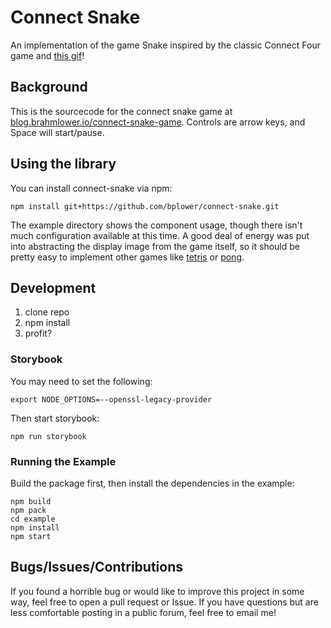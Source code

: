 # Connect Snake

An implementation of the game Snake inspired by the classic Connect Four game and [this gif](https://imgur.com/gallery/GBrEM)!

## Background

This is the sourcecode for the connect snake game at [blog.brahmlower.io/connect-snake-game](https://blog.brahmlower.io/connect-snake-game/). Controls are arrow keys, and Space will start/pause.

## Using the library

You can install connect-snake via npm:

```
npm install git+https://github.com/bplower/connect-snake.git
```

The example directory shows the component usage, though there isn't much configuration available at this time. A good deal of energy was put into abstracting the display image from the game itself, so it should be pretty easy to implement other games like [tetris](https://i.imgur.com/FOjGkkX.mp4) or [pong](https://i.imgur.com/Sw0xnSq.mp4).

## Development

1. clone repo
2. npm install
3. profit?

### Storybook

You may need to set the following:

```shell
export NODE_OPTIONS=--openssl-legacy-provider
```

Then start storybook:

```
npm run storybook
```

### Running the Example

Build the package first, then install the dependencies in the example:

```
npm build
npm pack
cd example
npm install
npm start
```

## Bugs/Issues/Contributions

If you found a horrible bug or would like to improve this project in some way, feel free to open a pull request or Issue. If you have questions but are less comfortable posting in a public forum, feel free to email me!
